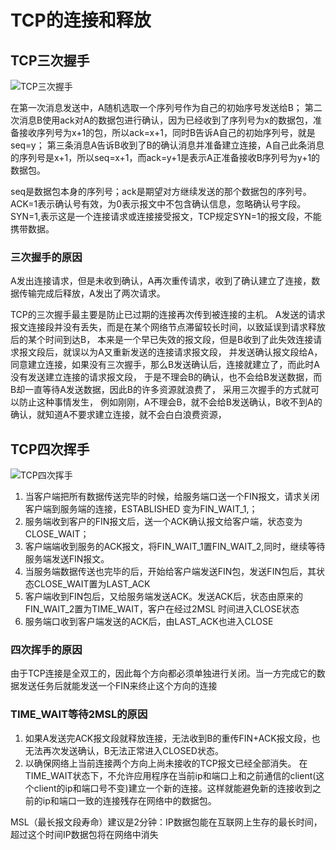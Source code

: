 # TCP的连接和释放

## TCP三次握手
![TCP三次握手](/images/TCP三次握手.png)

在第一次消息发送中，A随机选取一个序列号作为自己的初始序号发送给B；
第二次消息B使用ack对A的数据包进行确认，因为已经收到了序列号为x的数据包，准备接收序列号为x+1的包，所以ack=x+1，同时B告诉A自己的初始序列号，就是seq=y；
第三条消息A告诉B收到了B的确认消息并准备建立连接，A自己此条消息的序列号是x+1，所以seq=x+1，而ack=y+1是表示A正准备接收B序列号为y+1的数据包。

seq是数据包本身的序列号；ack是期望对方继续发送的那个数据包的序列号。
ACK=1表示确认号有效，为0表示报文中不包含确认信息，忽略确认号字段。
SYN=1,表示这是一个连接请求或连接接受报文，TCP规定SYN=1的报文段，不能携带数据。

### 三次握手的原因
A发出连接请求，但是未收到确认，A再次重传请求，收到了确认建立了连接，数据传输完成后释放，A发出了两次请求。

TCP的三次握手最主要是防止已过期的连接再次传到被连接的主机。
A发送的请求报文连接段并没有丢失，而是在某个网络节点滞留较长时间，以致延误到请求释放后的某个时间到达B，
本来是一个早已失效的报文段，但是B收到了此失效连接请求报文段后，就误以为A又重新发送的连接请求报文段，
并发送确认报文段给A，同意建立连接，如果没有三次握手，那么B发送确认后，连接就建立了，而此时A没有发送建立连接的请求报文段，
于是不理会B的确认，也不会给B发送数据，而B却一直等待A发送数据，因此B的许多资源就浪费了，
采用三次握手的方式就可以防止这种事情发生，
例如刚刚，A不理会B，就不会给B发送确认，B收不到A的确认，就知道A不要求建立连接，就不会白白浪费资源，

## TCP四次挥手
![TCP四次挥手](/images/TCP四次挥手.png)

1. 当客户端把所有数据传送完毕的时候，给服务端口送一个FIN报文，请求关闭客户端到服务端的连接，ESTABLISHED 变为FIN_WAIT_1,；
2. 服务端收到客户的FIN报文后，送一个ACK确认报文给客户端，状态变为CLOSE_WAIT；
3. 客户端端收到服务的ACK报文，将FIN_WAIT_1置FIN_WAIT_2,同时，继续等待服务端发送FIN报文。
4. 当服务端数据传送也完毕的后，开始给客户端发送FIN包，发送FIN包后，其状态CLOSE_WAIT置为LAST_ACK
5. 客户端收到FIN包后，又给服务端发送ACK。发送ACK后，状态由原来的FIN_WAIT_2置为TIME_WAIT，客户在经过2MSL 时间进入CLOSE状态
6. 服务端口收到客户端发送的ACK后，由LAST_ACK也进入CLOSE

### 四次挥手的原因
由于TCP连接是全双工的，因此每个方向都必须单独进行关闭。当一方完成它的数据发送任务后就能发送一个FIN来终止这个方向的连接

### TIME_WAIT等待2MSL的原因
1. 如果A发送完ACK报文段就释放连接，无法收到B的重传FIN+ACK报文段，也无法再次发送确认，B无法正常进入CLOSED状态。
2. 以确保网络上当前连接两个方向上尚未接收的TCP报文已经全部消失。
在TIME_WAIT状态下，不允许应用程序在当前ip和端口上和之前通信的client(这个client的ip和端口号不变)建立一个新的连接。这样就能避免新的连接收到之前的ip和端口一致的连接残存在网络中的数据包。

MSL（最长报文段寿命）建议是2分钟：IP数据包能在互联网上生存的最长时间，超过这个时间IP数据包将在网络中消失
